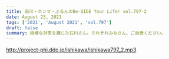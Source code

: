 ```yaml
---
title: 石川・ホンマ・ぶるんのBe-SIDE Your Life! vol.797-2
date: August 23, 2021
tags: ['2021', 'August 2021', 'vol.797']
draft: false
summary: 結構な対策を講じた石川さん。それぞれみなさん、ご自愛ください。
---
```


http://project-phi.ddo.jp/ishikawa/ishikawa797_2.mp3
